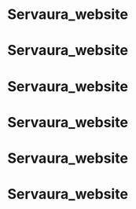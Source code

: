 # Servaura_website
# Servaura_website
# Servaura_website
# Servaura_website
# Servaura_website
# Servaura_website
